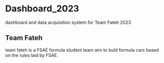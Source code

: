 # Dashboard_2023
dashboard and data acquisition system for Team Fateh 2023

## Team Fateh
team fateh is a FSAE formula student team aim to buld formula cars based on the rules laid by FSAE. 
